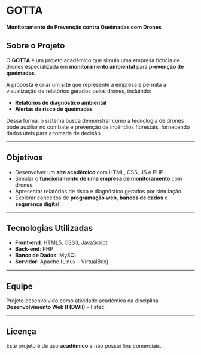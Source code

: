 # GOTTA 

**Monitoramento de Prevenção contra Queimadas com Drones**

##  Sobre o Projeto

O **GOTTA** é um projeto acadêmico que simula uma empresa fictícia de drones especializada em **monitoramento ambiental** para **prevenção de queimadas**.

A proposta é criar um **site** que represente a empresa e permita a visualização de relatórios gerados pelos drones, incluindo:

*  **Relatórios de diagnóstico ambiental**
*  **Alertas de risco de queimadas**

Dessa forma, o sistema busca demonstrar como a tecnologia de drones pode auxiliar no combate e prevenção de incêndios florestais, fornecendo dados úteis para a tomada de decisão.

---

## Objetivos

* Desenvolver um **site acadêmico** com HTML, CSS, JS e PHP.
* Simular o **funcionamento de uma empresa de monitoramento** com drones.
* Apresentar relatórios de risco e diagnóstico gerados por simulação.
* Explorar conceitos de **programação web**, **bancos de dados** e **segurança digital**.

---

## Tecnologias Utilizadas

* **Front-end**: HTML5, CSS3, JavaScript
* **Back-end**: PHP
* **Banco de Dados**: MySQL
* **Servidor**: Apache (Linux – VirtualBox)

---
## Equipe

Projeto desenvolvido como atividade acadêmica da disciplina **Desenvolvimento Web II (DWII)** – Fatec.

---

## Licença

Este projeto é de uso **acadêmico** e não possui fins comerciais.
